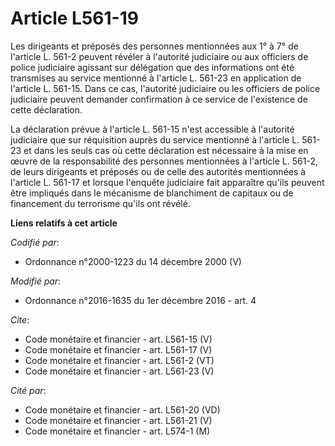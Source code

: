 # Article L561-19

Les dirigeants et préposés des personnes mentionnées aux 1° à 7° de l'article L. 561-2 peuvent révéler à l'autorité
judiciaire ou aux officiers de police judiciaire agissant sur délégation que des informations ont été transmises au service
mentionné à l'article L. 561-23 en application de l'article L. 561-15. Dans ce cas, l'autorité judiciaire ou les officiers de
police judiciaire peuvent demander confirmation à ce service de l'existence de cette déclaration. 

La déclaration prévue à l'article L. 561-15 n'est accessible à l'autorité judiciaire que sur réquisition auprès du service
mentionné à l'article L. 561-23 et dans les seuls cas où cette déclaration est nécessaire à la mise en œuvre de la
responsabilité des personnes mentionnées à l'article L. 561-2, de leurs dirigeants et préposés ou de celle des autorités
mentionnées à l'article L. 561-17 et lorsque l'enquête judiciaire fait apparaître qu'ils peuvent être impliqués dans le
mécanisme de blanchiment de capitaux ou de financement du terrorisme qu'ils ont révélé.

**Liens relatifs à cet article**

_Codifié par_:

  - Ordonnance n°2000-1223 du 14 décembre 2000 (V)

_Modifié par_:

  - Ordonnance n°2016-1635 du 1er décembre 2016 - art. 4

_Cite_:

  - Code monétaire et financier - art. L561-15 (V)
  - Code monétaire et financier - art. L561-17 (V)
  - Code monétaire et financier - art. L561-2 (VT)
  - Code monétaire et financier - art. L561-23 (V)

_Cité par_:

  - Code monétaire et financier - art. L561-20 (VD)
  - Code monétaire et financier - art. L561-21 (V)
  - Code monétaire et financier - art. L574-1 (M)
